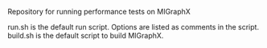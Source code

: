 Repository for running performance tests on MIGraphX

run.sh is the default run script.  Options are listed as comments in the script.
build.sh is the default script to build MIGraphX.